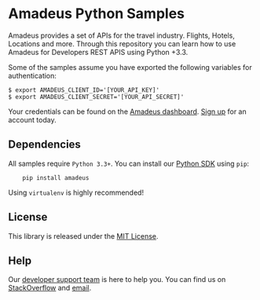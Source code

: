 # Amadeus Python Samples

Amadeus provides a set of APIs for the travel industry. Flights, Hotels,
Locations and more. Through this repository you can learn how to use Amadeus
for Developers REST APIS using Python +3.3.

Some of the samples assume you have exported the following variables for authentication:

```
$ export AMADEUS_CLIENT_ID='[YOUR_API_KEY]'
$ export AMADEUS_CLIENT_SECRET='[YOUR_API_SECRET]'
```

Your credentials can be found on the [Amadeus
dashboard](https://developers.amadeus.com/my-apps). [Sign
up](https://developers.amadeus.com/create-account) for an account today.

## Dependencies

All samples require `Python 3.3+`. You can install our [Python
SDK](https://github.com/amadeus4dev/amadeus-python) using `pip`:

```
    pip install amadeus
```

Using `virtualenv` is highly recommended!

## License

This library is released under the [MIT License](LICENSE).

## Help

Our [developer support team](https://developers.amadeus.com/support) is here to
help you. You can find us on
[StackOverflow](https://stackoverflow.com/questions/tagged/amadeus) and
[email](mailto:developers@amadeus.com).

